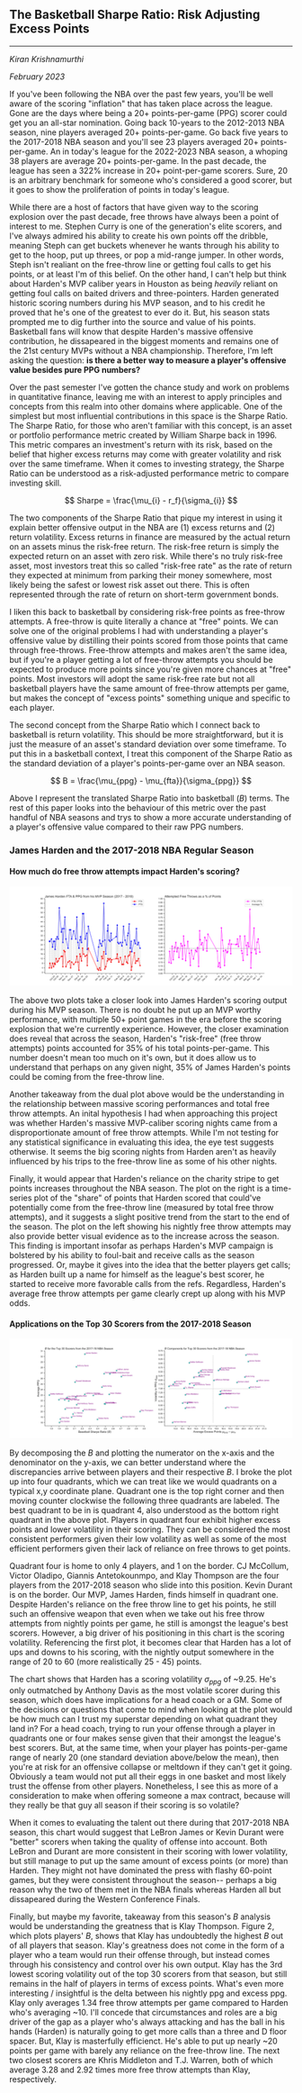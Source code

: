## The Basketball Sharpe Ratio: Risk Adjusting Excess Points
---
*Kiran Krishnamurthi*

*February 2023*

If you've been following the NBA over the past few years, you'll be well aware of the scoring "inflation" that has taken place across the league. Gone are the days where being a 20+ points-per-game (PPG) scorer could get you an all-star nomination. Going back 10-years to the 2012-2013 NBA season, nine players averaged 20+ points-per-game. Go back five years to the 2017-2018 NBA season and you'll see 23 players averaged 20+ points-per-game. An in today's league for the 2022-2023 NBA season, a whoping 38 players are average 20+ points-per-game. In the past decade, the league has seen a 322% increase in 20+ point-per-game scorers. Sure, 20 is an arbitrary benchmark for someone who's considered a good scorer, but it goes to show the proliferation of points in today's league. 

While there are a host of factors that have given way to the scoring explosion over the past decade, free throws have always been a point of interest to me. Stephen Curry is one of the generation's elite scorers, and I've always admired his ability to create his own points off the dribble, meaning Steph can get buckets whenever he wants through his ability to get to the hoop, put up threes, or pop a mid-range jumper. In other words, Steph isn't realiant on the free-throw line or getting foul calls to get his points, or at least I'm of this belief. On the other hand, I can't help but think about Harden's MVP caliber years in Houston as being *heavily* reliant on getting foul calls on baited drivers and three-pointers. Harden generated historic scoring numbers during his MVP season, and to his credit he proved that he's one of the greatest to ever do it. But, his season stats prompted me to dig further into the source and value of his points. Basketball fans will know that despite Harden's massive offensive contribution, he dissapeared in the biggest moments and remains one of the 21st century MVPs without a NBA championship. Therefore, I'm left asking the question: **is there a better way to measure a player's offensive value besides pure PPG numbers?** 

Over the past semester I've gotten the chance study and work on problems in quantitative finance, leaving me with an interest to apply principles and concepts from this realm into other domains where applicable. One of the simplest but most influential contributions in this space is the Sharpe Ratio. The Sharpe Ratio, for those who aren't familiar with this concept, is an asset or portfolio performance metric created by William Sharpe back in 1996. This metric compares an investment's return with its risk, based on the belief that higher excess returns may come with greater volatility and risk over the same timeframe. When it comes to investing strategy, the Sharpe Ratio can be understood as a risk-adjusted performance metric to compare investing skill. 

$$ Sharpe = \frac{\mu_{i} - r_f}{\sigma_{i}} $$

The two components of the Sharpe Ratio that pique my interest in using it explain better offensive output in the NBA are (1) excess returns and (2) return volatility. Excess returns in finance are measured by the actual return on an assets minus the risk-free return. The risk-free return is simply the expected return on an asset with zero risk. While there's no truly risk-free asset, most investors treat this so called "risk-free rate" as the rate of return they expected at minimum from parking their money somewhere, most likely being the safest or lowest risk asset out there. This is often represented through the rate of return on short-term government bonds.

I liken this back to basketball by considering risk-free points as free-throw attempts. A free-throw is quite literally a chance at "free" points. We can solve one of the original problems I had with understanding a player's offensive value by distilling their points scored from those points that came through free-throws. Free-throw attempts and makes aren't the same idea, but if you're a player getting a lot of free-throw attempts you should be expected to produce more points since you're given more chances at "free" points. Most investors will adopt the same risk-free rate but not all basketball players have the same amount of free-throw attempts per game, but makes the concept of "excess points" something unique and specific to each player. 

The second concept from the Sharpe Ratio which I connect back to basketball is return volatility. This should be more straightforward, but it is just the measure of an asset's standard deviation over some timeframe. To put this in a basketball context, I treat this component of the Sharpe Ratio as the standard deviation of a player's points-per-game over an NBA season.

$$ B = \frac{\mu_{ppg} - \mu_{fta}}{\sigma_{ppg}} $$

Above I represent the translated Sharpe Ratio into basketball ($B$) terms. The rest of this paper looks into the behaviour of this metric over the past handful of NBA seasons and trys to show a more accurate understanding of a player's offensive value compared to their raw PPG numbers. 

### James Harden and the 2017-2018 NBA Regular Season

#### How much do free throw attempts impact Harden's scoring?

![harden_dual_plot](james_harden_dual_plot.png)


The above two plots take a closer look into James Harden's scoring output during his MVP season. There is no doubt he put up an MVP worthy performance, with multiple 50+ point games in the era before the scoring explosion that we're currently experience. However, the closer examination does reveal that across the season, Harden's "risk-free" (free throw attempts) points accounted for 35% of his total points-per-game. This number doesn't mean too much on it's own, but it does allow us to understand that perhaps on any given night, 35% of James Harden's points could be coming from the free-throw line.

Another takeaway from the dual plot above would be the understanding in the relationship between massive scoring performances and total free throw attempts. An inital hypothesis I had when approaching this project was whether Harden's massive MVP-caliber scoring nights came from a disproportionate amount of free throw attempts. While I'm not testing for any statistical significance in evaluating this idea, the eye test suggests otherwise. It seems the big scoring nights from Harden aren't as heavily influenced by his trips to the free-throw line as some of his other nights. 

Finally, it would appear that Harden's reliance on the charity stripe to get points increases throughout the NBA season. The plot on the right is a time-series plot of the "share" of points that Harden scored that could've potentially come from the free-throw line (measured by total free throw attempts), and it suggests a slight positive trend from the start to the end of the season. The plot on the left showing his nightly free throw attempts may also provide better visual evidence as to the increase across the season. This finding is important insofar as perhaps Harden's MVP campaign is bolstered by his ability to foul-bait and receive calls as the season progressed. Or, maybe it gives into the idea that the better players get calls; as Harden built up a name for himself as the league's best scorer, he started to receive more favorable calls from the refs. Regardless, Harden's average free throw attempts per game clearly crept up along with his MVP odds. 

#### Applications on the Top 30 Scorers from the 2017-2018 Season

![joint_sharpe_plot](joint_sharpe_plots_for_1718.png)

By decomposing the $B$ and plotting the numerator on the x-axis and the denominator on the y-axis, we can better understand where the discrepancies arrive between players and their respective $B$. I broke the plot up into four quadrants, which we can treat like we would quadrants on a typical x,y coordinate plane. Quadrant one is the top right corner and then moving counter clockwise the following three quadrants are labeled. The best quadrant to be in is quadrant 4, also understood as the bottom right quadrant in the above plot. Players in quadrant four exhibit higher excess points and lower volatility in their scoring. They can be considered the most consistent performers given their low volatility as well as some of the most efficient performers given their lack of reliance on free throws to get points.  

Quadrant four is home to only 4 players, and 1 on the border. CJ McCollum, Victor Oladipo, Giannis Antetokounmpo, and Klay Thompson are the four players from the 2017-2018 season who slide into this position. Kevin Durant is on the border. Our MVP, James Harden, finds himself in quadrant one. Despite Harden's reliance on the free throw line to get his points, he still such an offensive weapon that even when we take out his free throw attempts from nightly points per game, he still is amongst the league's best scorers. However, a big driver of his positioning in this chart is the scoring volatility. Referencing the first plot, it becomes clear that Harden has a lot of ups and downs to his scoring, with the nightly output somewhere in the range of 20 to 60 (more realistically 25 - 45) points. 

The chart shows that Harden has a scoring volatility $\sigma_{ppg}$ of ~9.25. He's only outmatched by Anthony Davis as the most volatile scorer during this season, which does have implications for a head coach or a GM. Some of the decisions or questions that come to mind when looking at the plot would be how much can I trust my superstar depending on what quadrant they land in? For a head coach, trying to run your offense through a player in quadrants one or four makes sense given that their amongst the league's best scorers. But, at the same time, when your player has points-per-game range of nearly 20 (one standard deviation above/below the mean), then you're at risk for an offensive collapse or meltdown if they can't get it going. Obviously a team would not put all their eggs in one basket and most likely trust the offense from other players. Nonetheless, I see this as more of a consideration to make when offering someone a max contract, because will they really be that guy all season if their scoring is so volatile? 

When it comes to evaluating the talent out there during that 2017-2018 NBA season, this chart would suggest that LeBron James or Kevin Durant were "better" scorers when taking the quality of offense into account. Both LeBron and Durant are more consistent in their scoring with lower volatility, but still manage to put up the same amount of excess points (or more) than Harden. They might not have dominated the press with flashy 60-point games, but they were consistent throughout the season-- perhaps a big reason why the two of them met in the NBA finals whereas Harden all but dissapeared during the Western Conference Finals. 

Finally, but maybe my favorite, takeaway from this season's $B$ analysis would be understanding the greatness that is Klay Thompson. Figure 2, which plots players' $B$, shows that Klay has undoubtedly the highest $B$ out of all players that season. Klay's greatness does not come in the form of a player who a team would run their offense through, but instead comes through his consistency and control over his own output. Klay has the 3rd lowest scoring volatility out of the top 30 scorers from that season, but still remains in the half of players in terms of excess points. What's even more interesting / insightful is the delta between his nightly ppg and excess ppg. Klay only averages 1.34 free throw attempts per game compared to Harden who's averaging ~10. I'll concede that circumstances and roles are a big driver of the gap as a player who's always attacking and has the ball in his hands (Harden) is naturally going to get more calls than a three and D floor spacer. But, Klay is masterfully efficienct. He's able to put up nearly ~20 points per game with barely any reliance on the free-throw line. The next two closest scorers are Khris Middleton and T.J. Warren, both of which average 3.28 and 2.92 times more free throw attempts than Klay, respectively. 